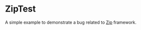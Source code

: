 # ZipTest

A simple example to demonstrate a bug related to [Zip](https://github.com/marmelroy/Zip) framework.
